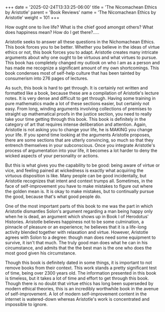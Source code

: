 +++
date = '2025-02-24T13:33:25-06:00'
title = 'The Nicomachean Ethics by Aristotle'
parent = 'Book Reviews'
name = 'The Nicomachean Ethics by Aristotle'
weight = 101
+++

How ought one to live life? What is the chief good amongst others? What does happiness mean? How do I get there?.....

Aristotle seeks to answer all these questions in the Nichomachean Ethics. This book forces you to be better. Whether you believe in the ideas of virtue ethics or not, this book forces you to adapt. Aristotle creates many intricate arguments about why one ought to be virtuous and what virtues to pursue. This book has completely changed my outlook on who I am as a person and has made me recognize a significant amount of my own shortcomings. This book condenses most of self-help culture that has been tainted by consumerism into 276 pages of lectures.

As such, this book is hard to get through. It is certainly not written and formatted like a book, because these are a compilation of Aristotle's lecture notes. It is very dense and difficult to get through. Having some training in pure mathematics made a lot of these sections easier, but certainly not easy. From long, winding arguments involving collections of premises to straight up mathematical proofs in the justice section, you need to really take your time getting through this book. This book is definitely in the category of art that requires intense deliberation and attention. Again, Aristotle is not asking you to change your life, he is MAKING you change your life. If you spend time looking at the arguments Aristotle proposes, there are some sections that are utterly convincing, so much so that they entrench themselves in your subconscious. Once you integrate Aristotle's process of argumentation into your life, it becomes a lot harder to deny the wicked aspects of your personality or actions.

But this is what gives you the capability to be good: being aware of virtue or vice, and feeling pained at wickedness is exactly what acquiring the virtuous disposition is like. Many people can be good incidentally, but Aristotle recognizes that intent and context trumps all. Sometimes, in the face of self-improvement you have to make mistakes to figure out where the golden mean is. It is okay to make mistakes, but to continually pursue the good, because that's what good people do.

One of the most important parts of this book to me was the part in which Aristotle dismantles Solon's argument regarding a man being happy only when he is dead, an argument which shows up in Book I of Herodotus' Histories. Aristotle believes happiness not to be some culmination, a pinnacle of pleasure or an experience; he believes that it is a life-long activity blended together with relaxation and virtue. However, Aristotle agrees with Solon to a degree: though man does need some equipment to survive, it isn't that much. The truly good man does what he can in his circumstance, and admits that the the best man is the one who does the most good given his circumstance.

Though this book is definitely dated in some things, it is important to not remove books from their context. This work stands a pretty significant test of time, being over 2300 years old. The information presented in this book is timeless, but it takes a lot of time and effort to get through this book. Though there is no doubt that virtue ethics has long been superseded by modern ethical theories, this is an incredibly worthwhile book in the avenue of self-improvement. A lot of modern self-improvement content in the internet is watered-down whereas Aristotle's work is concentrated and impossible to ignore.
